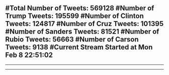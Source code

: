 #Total Number of Tweets: 569128 
#Number of Trump Tweets: 195599
#Number of Clinton Tweets: 124817
#Number of Cruz Tweets: 101395
#Number of Sanders Tweets: 81521
#Number of Rubio Tweets: 56663
#Number of Carson Tweets: 9138
#Current Stream Started at Mon Feb  8 22:51:02
---
---
---
